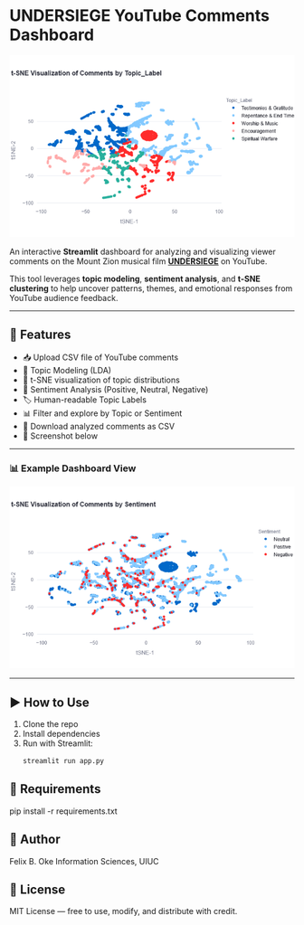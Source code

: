 # UNDERSIEGE YouTube Comments Dashboard
![Dashboard Screenshot](newplot(9).png)


An interactive **Streamlit** dashboard for analyzing and visualizing viewer comments on the Mount Zion musical film [**UNDERSIEGE**](https://www.youtube.com/watch?v=11FQQv81hDw&t=799s) on YouTube.

This tool leverages **topic modeling**, **sentiment analysis**, and **t-SNE clustering** to help uncover patterns, themes, and emotional responses from YouTube audience feedback.

---

## 🚀 Features

- 📥 Upload CSV file of YouTube comments
- 🧠 Topic Modeling (LDA)
- 🎯 t-SNE visualization of topic distributions
- 💬 Sentiment Analysis (Positive, Neutral, Negative)
- 🏷️ Human-readable Topic Labels
- 📊 Filter and explore by Topic or Sentiment
- 📎 Download analyzed comments as CSV
- 📸 Screenshot below

---

### 📊 Example Dashboard View

![Dashboard Screenshot](newplot(8).png)

---

## ▶️ How to Use

1. Clone the repo
2. Install dependencies
3. Run with Streamlit:
   ```bash
   streamlit run app.py

## 🧰 Requirements
pip install -r requirements.txt

## 👤 Author

Felix B. Oke
Information Sciences, UIUC

## 📄 License

MIT License — free to use, modify, and distribute with credit.
